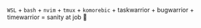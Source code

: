 `WSL` + `bash` + `nvim` + `tmux` + `komorebic` + taskwarrior + bugwarrior + timewarrior = sanity at job 🦄

<!---
c3zBane/c3zBane is a ✨ special ✨ repository because its `README.md` (this file) appears on your GitHub profile.
You can click the Preview link to take a look at your changes.
--->
